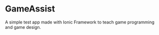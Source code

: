 # GameAssist

A simple test app made with Ionic Framework to teach game programming and game design.
